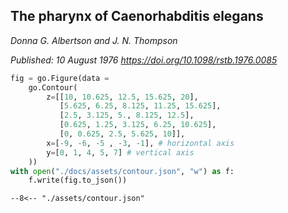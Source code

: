 ## The pharynx of Caenorhabditis elegans
_Donna G. Albertson and J. N. Thompson_ 

_Published: 10 August 1976  https://doi.org/10.1098/rstb.1976.0085_

```python
fig = go.Figure(data =
    go.Contour(
        z=[[10, 10.625, 12.5, 15.625, 20],
           [5.625, 6.25, 8.125, 11.25, 15.625],
           [2.5, 3.125, 5., 8.125, 12.5],
           [0.625, 1.25, 3.125, 6.25, 10.625],
           [0, 0.625, 2.5, 5.625, 10]],
        x=[-9, -6, -5 , -3, -1], # horizontal axis
        y=[0, 1, 4, 5, 7] # vertical axis
    ))
with open("./docs/assets/contour.json", "w") as f:
    f.write(fig.to_json())
```
```plotly
--8<-- "./assets/contour.json"
```

